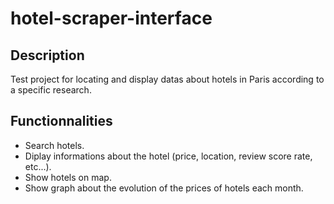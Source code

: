# hotel-scraper-interface

## Description

Test project for locating and display datas about hotels in Paris according to a specific research.

## Functionnalities

- Search hotels.
- Diplay informations about the hotel (price, location, review score rate, etc...).
- Show hotels on map.
- Show graph about the evolution of the prices of hotels each month.
